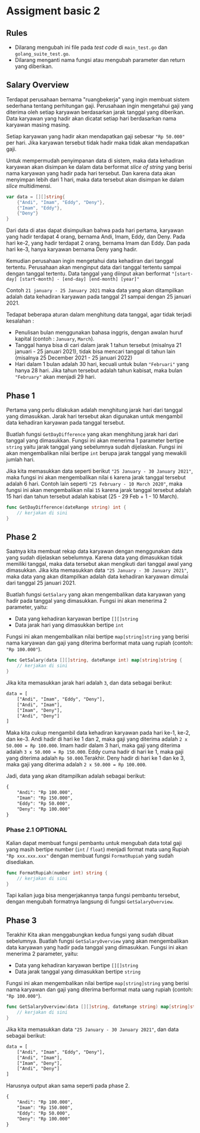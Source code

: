 # Assigment basic 2

## Rules

- Dilarang mengubah ini file pada _test code_ di `main_test.go` dan `golang_suite_test.go`.
- Dilarang menganti nama fungsi atau mengubah parameter dan return yang diberikan.

## Salary Overview

Terdapat perusahaan bernama "ruangbekerja" yang ingin membuat sistem sederhana tentang perhitungan gaji. Perusahaan ingin mengetahui gaji yang diterima oleh setiap karyawan berdasarkan jarak tanggal yang diberikan. Data karyawan yang hadir akan dicatat setiap hari berdasarkan nama karyawan masing masing.

Setiap karyawan yang hadir akan mendapatkan gaji sebesar `"Rp 50.000"` per hari. Jika karyawan tersebut tidak hadir maka tidak akan mendapatkan gaji.

Untuk mempermudah penyimpanan data di sistem, maka data kehadiran karyawan akan disimpan ke dalam data berformat _slice of string_ yang berisi nama karyawan yang hadir pada hari tersebut. Dan karena data akan menyimpan lebih dari 1 hari, maka data tersebut akan disimpan ke dalam _slice_ multidimensi.

```go
var data = [][]string{
    {"Andi", "Imam", "Eddy", "Deny"},
    {"Imam", "Eddy"},
    {"Deny"}
}
```

Dari data di atas dapat disimpulkan bahwa pada hari pertama, karyawan yang hadir terdapat 4 orang, bernama Andi, Imam, Eddy, dan Deny. Pada hari ke-2, yang hadir terdapat 2 orang, bernama Imam dan Eddy. Dan pada hari ke-3, hanya karyawan bernama Deny yang hadir.

Kemudian perusahaan ingin mengetahui data kehadiran dari tanggal tertentu. Perusahaan akan menginput data dari tanggal tertentu sampai dengan tanggal tertentu. Data tanggal yang diinput akan berformat `"[start-day] [start-month] - [end-day] [end-month] [year]"`

Contoh `21 january - 25 January 2021` maka data yang akan ditampilkan adalah data kehadiran karyawan pada tanggal 21 sampai dengan 25 januari 2021.

Tedapat beberapa aturan dalam menghitung data tanggal, agar tidak terjadi kesalahan :

- Penulisan bulan menggunakan bahasa inggris, dengan awalan huruf kapital (contoh : `January`, `March`).
- Tanggal hanya bisa di cari dalam jarak 1 tahun tersebut (misalnya 21 januari - 25 januari 2021), tidak bisa mencari tanggal di tahun lain (misalnya 25 December 2021 - 25 januari 2022)
- Hari dalam 1 bulan adalah 30 hari, kecuali untuk bulan `"Februari"` yang hanya 28 hari. Jika tahun tersebut adalah tahun kabisat, maka bulan `"February"` akan menjadi 29 hari.

## Phase 1

Pertama yang perlu dilakukan adalah menghitung jarak hari dari tanggal yang dimasukkan. Jarak hari tersebut akan digunakan untuk mengambil data kehadiran karyawan pada tanggal tersebut.

Buatlah fungsi `GetDayDifference` yang akan menghitung jarak hari dari tanggal yang dimasukkan. Fungsi ini akan menerima 1 parameter bertipe `string` yaitu jarak tanggal yang sebelumnya sudah dijelaskan. Fungsi ini akan mengembalikan nilai bertipe `int` berupa jarak tanggal yang mewakili jumlah hari.

Jika kita memasukkan data seperti berikut `"25 January - 30 January 2021"`, maka fungsi ini akan mengembalikan nilai `6` karena jarak tanggal tersebut adalah 6 hari. Contoh lain seperti `"25 February - 10 March 2020"`, maka fungsi ini akan mengembalikan nilai `15` karena jarak tanggal tersebut adalah 15 hari dan tahun tersebut adalah kabisat (25 - 29 Feb + 1 - 10 March).

```go
func GetDayDifference(dateRange string) int {
    // kerjakan di sini
}
```

## Phase 2

Saatnya kita membuat rekap data karyawan dengan menggunakan data yang sudah dijelaskan sebelumnya. Karena data yang dimasukkan tidak memiliki tanggal, maka data tersebut akan mengikuti dari tanggal awal yang dimasukkan. Jika kita memasukkan data `"25 January - 30 January 2021"`, maka data yang akan ditampilkan adalah data kehadiran karyawan dimulai dari tanggal 25 januari 2021.

Buatlah fungsi `GetSalary` yang akan mengembalikan data karyawan yang hadir pada tanggal yang dimasukkan. Fungsi ini akan menerima 2 parameter, yaitu:

- Data yang kehadiran karyawan bertipe `[][]string`
- Data jarak hari yang dimasukkan bertipe `int`

Fungsi ini akan mengembalikan nilai bertipe `map[string]string` yang berisi nama karyawan dan gaji yang diterima berformat mata uang rupiah (contoh: `"Rp 100.000"`).

```go
func GetSalary(data [][]string, dateRange int) map[string]string {
    // kerjakan di sini
}
```

Jika kita memasukkan jarak hari adalah `3`, dan data sebagai berikut:

```txt
data = [
    ["Andi", "Imam", "Eddy", "Deny"],
    ["Andi", "Imam"],
    ["Imam", "Deny"],
    ["Andi", "Deny"]
]
```

Maka kita cukup mengambil data kehadiran karyawan pada hari ke-1, ke-2, dan ke-3. Andi hadir di hari ke 1 dan 2, maka gaji yang diterima adalah `2 x 50.000 = Rp 100.000`. Imam hadir dalam 3 hari, maka gaji yang diterima adalah `3 x 50.000 = Rp 150.000`. Eddy cuma hadir di hari ke 1, maka gaji yang diterima adalah `Rp 50.000`.Terakhir. Deny hadir di hari ke 1 dan ke 3, maka gaji yang diterima adalah `2 x 50.000 = Rp 100.000`.

Jadi, data yang akan ditampilkan adalah sebagai berikut:

```txt
{
    "Andi": "Rp 100.000",
    "Imam": "Rp 150.000",
    "Eddy": "Rp 50.000",
    "Deny": "Rp 100.000"
}
```

### Phase 2.1 OPTIONAL

Kalian dapat membuat fungsi pembantu untuk mengubah data total gaji yang masih bertipe number (`int` / `float`) menjadi format mata uang Rupiah `"Rp xxx.xxx.xxx"` dengan membuat fungsi `FormatRupiah` yang sudah disediakan.

```go
func FormatRupiah(number int) string {
    // kerjakan di sini
}
```

Tapi kalian juga bisa mengerjakannya tanpa fungsi pembantu tersebut, dengan mengubah formatnya langsung di fungsi `GetSalaryOverview`.

## Phase 3

Terakhir Kita akan menggabungkan kedua fungsi yang sudah dibuat sebelumnya. Buatlah fungsi `GetSalaryOverview` yang akan mengembalikan data karyawan yang hadir pada tanggal yang dimasukkan. Fungsi ini akan menerima 2 parameter, yaitu:

- Data yang kehadiran karyawan bertipe `[][]string`
- Data jarak tanggal yang dimasukkan bertipe `string`

Fungsi ini akan mengembalikan nilai bertipe `map[string]string` yang berisi nama karyawan dan gaji yang diterima berformat mata uang rupiah (contoh: `"Rp 100.000"`).

```go
func GetSalaryOverview(data [][]string, dateRange string) map[string]string {
    // kerjakan di sini
}
```

Jika kita memasukkan data `"25 January - 30 January 2021"`, dan data sebagai berikut:

```txt
data = [
    ["Andi", "Imam", "Eddy", "Deny"],
    ["Andi", "Imam"],
    ["Imam", "Deny"],
    ["Andi", "Deny"]
]
```

Harusnya output akan sama seperti pada phase 2.

```txt
{
    "Andi": "Rp 100.000",
    "Imam": "Rp 150.000",
    "Eddy": "Rp 50.000",
    "Deny": "Rp 100.000"
}
```
